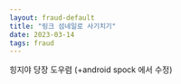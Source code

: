 ```yaml
---
layout: fraud-default
title: "링크 섬네일로 사기치기"
date: 2023-03-14
tags: fraud
---
```


힝지야 당장 도우렴
(+android spock 에서 수정)